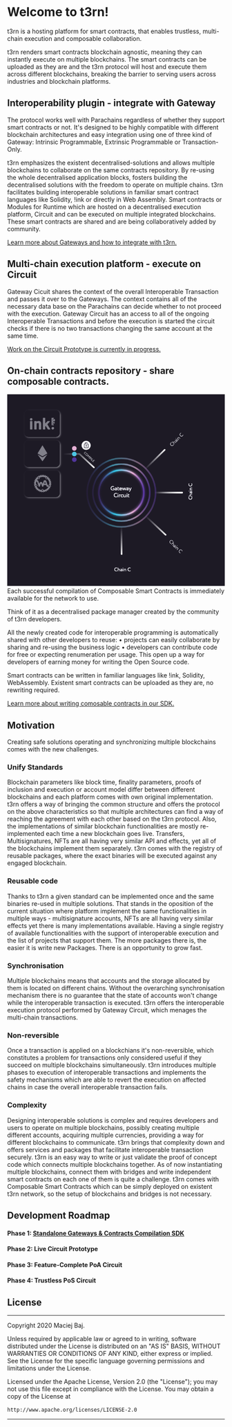 # Welcome to t3rn!

t3rn is a hosting platform for smart contracts, that enables trustless, multi-chain execution and composable collaboration.

t3rn renders smart contracts blockchain agnostic, meaning they can instantly execute on multiple blockchains. The smart contracts can be uploaded as they are and the t3rn protocol will host and execute them across different blockchains, breaking the barrier to serving users across industries and blockchain platforms.


## Interoperability plugin - integrate with Gateway
The protocol works well with Parachains regardless of whether they support smart contracts or not. It's designed to be highly compatible with different blockchain architectures and easy integration using one of three kind of Gateway: Intrinsic Programmable, Extrinsic Programmable or Transaction-Only.

t3rn emphasizes the existent decentralised-solutions and allows multiple blockchains to collaborate on the same contracts repository. By re-using the whole decentralised application blocks, fosters building the decentralised solutions with the freedom to operate on multiple chains.
t3rn facilitates building interoperable solutions in familiar smart contract languages like Solidity, !ink or directly in Web Assembly. Smart contracts or Modules for Runtime which are hosted on a decentralised execution platform, Circuit and can be executed on multiple integrated blockchains. These smart contracts are shared and are being collaboratively added by community. 

[Learn more about Gateways and how to integrate with t3rn.](./gateway)

## Multi-chain execution platform - execute on Circuit
Gateway Cicuit shares the context of the overall Interoperable Transaction and passes it over to the Gateways. The context contains all of the necessary data base on the Parachains can decide whether to not proceed with the execution. 
Gateway Circuit has an access to all of the ongoing Interoperable Transactions and before the execution is started the circuit checks if there is no two transactions changing the same account at the same time. 

[Work on the Circuit Prototype is currently in progress.](./circuit)

## On-chain contracts repository - share composable contracts.
![Composable contracts and Circuit](./specification/assets/circuit_gateways_contracts.png)
Each successful compilation of Composable Smart Contracts is immediately available for the network to use. 

Think of it as a decentralised package manager created by the community of t3rn developers.

All the newly created code for interoperable programming is automatically shared with other developers to reuse:
•  projects can easily collaborate by sharing and re-using the business logic 
•  developers can contribute code for free or expecting renumeration per usage. This open up a way for developers of earning money for writing the Open Source code.

Smart contracts can be written in familiar languages like !ink, Solidity, WebAssembly. Existent smart contracts can be uploaded as they are, no rewriting required. 

[Learn more about writing comosable contracts in our SDK.](./sdk)

## Motivation

Creating safe solutions operating and synchronizing multiple blockchains comes with the new challenges.

### Unify Standards
Blockchain parameters like block time, finality parameters, proofs of inclusion and execution or account model differ between different blockchains and each platform comes with own original implementation. t3rn offers a way of bringing the common structure and offers the protocol on the above characteristics so that multiple architectures can find a way of reaching the agreement with each other based on the t3rn protocol. 
Also, the implementations of similar blockchain functionalities are mostly re-implemented each time a new blockchain goes live. Transfers, Multisignatures, NFTs are all having very similar API and effects, yet all of the blockchains implement them separately. t3rn comes with the registry of reusable packages, where the exact binaries will be executed against any engaged blockchain.

### Reusable code
Thanks to t3rn a given standard can be implemented once and the same binaries re-used in multiple solutions. That stands in the oposition of the current situation where platform implement the same functionalities in multiple ways - multisignature accounts, NFTs are all having very similar effects yet there is many implementations available.
 Having a single registry of available functionalities with the support of interoperable execution and the list of projects that support them. The more packages there is, the easier it is write new Packages. There is an opportunity to grow fast.
 
### Synchronisation
Multiple blockchains means that accounts and the storage allocated by them is located on different chains. Without the overarching synchronisation mechanism there is no guarantee that the state of accounts won't change while the interoperable transaction is executed. t3rn offers the interoperable execution protocol performed by Gateway Circuit, which menages the multi-chain transactions.

### Non-reversible
Once a transaction is applied on a blockchians it's non-reversible, which constitutes a problem for transactions only considered useful if they succeed on multiple blockchains simultaneously. t3rn introduces multiple phases to execution of interoperable transactions and implements the safety mechanisms which are able to revert the execution on affected chains in case the overall interoperable transaction fails. 

### Complexity
Designing interoperable solutions is complex and requires developers and users to operate on multiple blockchains, possibly creating multiple different accounts, acquiring multiple currencies, providing a way for different blockchains to communicate. t3rn brings that complexity down and offers services and packages that facilitate interoperable transaction securely. t3rn is an easy way to write or just validate the proof of concept code which connects multiple blockchains together. As of now instantiating multiple blockchains, connect them with bridges and write independent smart contracts on each one of them is quite a challenge. t3rn comes with Composable Smart Contracts which can be simply deployed on existent t3rn network, so the setup of blockchains and bridges is not necessary.


## Development Roadmap 
#### Phase 1: [Standalone Gateways & Contracts Compilation SDK](./roadmap/initial_development_phase.md)
#### Phase 2: Live Circuit Prototype
#### Phase 3: Feature-Complete PoA Circuit
#### Phase 4: Trustless PoS Circuit

## License

---
Copyright 2020 Maciej Baj.

Unless required by applicable law or agreed to in writing, software
distributed under the License is distributed on an "AS IS" BASIS,
WITHOUT WARRANTIES OR CONDITIONS OF ANY KIND, either express or implied.
See the License for the specific language governing permissions and
limitations under the License.

Licensed under the Apache License, Version 2.0 (the "License");
you may not use this file except in compliance with the License.
You may obtain a copy of the License at

    http://www.apache.org/licenses/LICENSE-2.0

---
